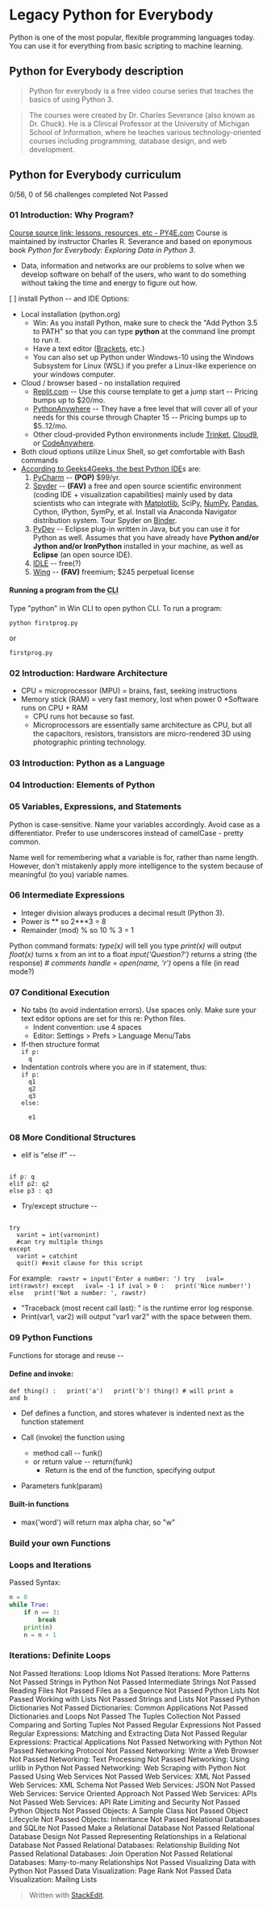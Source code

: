 # Legacy Python for Everybody
Python is one of the most popular, flexible programming languages today. You can use it for everything from basic scripting to machine learning.

## Python for Everybody description
>Python for everybody is a free video course series that teaches the basics of using Python 3.

>The courses were created by Dr. Charles Severance (also known as Dr. Chuck). He is a Clinical Professor at the University of Michigan School of Information, where he teaches various technology-oriented courses including programming, database design, and web development.


## Python for Everybody curriculum
0/56, 0 of 56 challenges completed
Not Passed
### 01 Introduction: Why Program?
[Course source link: lessons, resources, etc - PY4E.com](https://www.py4e.com/)
Course is maintained by instructor Charles R. Severance and based on eponymous book *Python for Everybody: Exploring Data in Python 3*.

* Data, information and networks are our problems to solve when we develop software on behalf of the users, who want to do something without taking the time and energy to figure out how.

[  ] install Python -- and IDE Options:
* Local installation (python.org)
	* Win: As you install Python, make sure to check the "Add Python 3.5 to PATH" so that you can type **python** at the command line prompt to run it.
	* Have a text editor ([Brackets](https://brackets.io/), etc.)
	* You can also set up Python under Windows-10 using the Windows Subsystem for Linux (WSL) if you prefer a Linux-like experience on your windows computer.
* Cloud / browser based - no installation required
	-   [Replit.com](https://replit.com/@ChuckSeverance/PY4E?v=1#main.py) -- Use this course template to get a jump start -- Pricing bumps up to $20/mo.
	-   [PythonAnywhere](https://www.pythonanywhere.com/) -- They have a free level that will cover all of your needs for this course through Chapter 15 -- Pricing bumps up to $5..12/mo.
	- Other cloud-provided Python environments include [Trinket](http://trinket.io/), [Cloud9](http://c9.io/), or [CodeAnywhere](http://codeanywhere.com/).
* Both cloud options utilize Linux Shell, so get comfortable with Bash commands
* [According to Geeks4Geeks, the best Python IDE](https://www.geeksforgeeks.org/top-10-python-ide-and-code-editors-in-2020/)s are:
	1. [PyCharm](https://www.jetbrains.com/pycharm/) -- **(POP)** $99/yr.
	2. [Spyder](https://www.spyder-ide.org/) -- **(FAV)** a free and open source scientific environment (coding IDE + visualization capabilities) mainly used by data scientists who can integrate with [Matplotlib](https://www.geeksforgeeks.org/matplotlib-tutorial/), SciPy, [NumPy](https://www.geeksforgeeks.org/python-numpy/), [Pandas](https://www.geeksforgeeks.org/pandas-tutorial/), Cython, IPython, SymPy, et al. Install via Anaconda Navigator distribution system. Tour Spyder on [Binder](https://mybinder.org/v2/gh/spyder-ide/binder-environments/spyder-stable?urlpath=git-pull%3Frepo%3Dhttps%253A%252F%252Fgithub.com%252Fspyder-ide%252FSpyder-Workshop%26urlpath%3Ddesktop%252F%26branch%3Dmaster).
	3. [PyDev](https://marketplace.eclipse.org/content/pydev-python-ide-eclipse) -- Eclipse plug-in written in Java, but you can use it for Python as well. Assumes that you have already have **Python and/or Jython and/or IronPython** installed in your machine, as well as **Eclipse** (an open source IDE).
	4. [IDLE](https://docs.python.org/3/library/idle.html) -- free(?)
	5. [Wing](https://wingware.com/) -- **(FAV)** freemium; $245 perpetual license

#### Running a program from the <abbr title="command line interface">CLI</abbr>
Type "python" in Win CLI to open python CLI. To run a program:

	python firstprog.py

or

    firstprog.py

### 02 Introduction: Hardware Architecture
* CPU = microprocessor (MPU) = brains, fast, seeking instructions
* Memory stick (RAM) = very fast memory, lost when power 0
	*Software runs on CPU + RAM
	* CPU runs hot because so fast.
	* Microprocessors are essentially same architecture as CPU, but all the capacitors, resistors, transistors are micro-rendered 3D using photographic printing technology.

### 03 Introduction: Python as a Language

### 04 Introduction: Elements of Python

### 05 Variables, Expressions, and Statements
Python is case-sensitive. Name your variables accordingly. Avoid case as a differentiator. Prefer to use underscores  instead of camelCase - pretty common.

Name well for remembering what a variable is for, rather than name length. However, don't mistakenly apply more intelligence to the system because of meaningful (to you) variable names.

### 06 Intermediate Expressions
* Integer division always produces a decimal result (Python 3).
* Power is ** so 2***3 = 8
* Remainder (mod) % so 10 % 3 = 1

Python command formats:
*type(x)* will tell you type
*print(x)* will output
*float(x)* turns x from an int to a float
*input('Question?')* returns a string (the response)
*# comments* 
*handle = open(name, 'r')* opens a file (in read mode?)

### 07 Conditional Execution
* No tabs (to avoid indentation errors). Use spaces only. Make sure your text editor options are set for this re: Python files.
	* Indent convention: use 4 spaces
	* Editor: Settings > Prefs > Language Menu/Tabs
* If-then structure format <code><br/>if p: <br/>&nbsp;&nbsp;q</code>
* Indentation controls where you are in if statement, thus:  <code><br/>if p: <br/>&nbsp;&nbsp;q1<br/>&nbsp;&nbsp;q2<br/>&nbsp;&nbsp;q3<br/>else: <br/>&nbsp;&nbsp;e1</code>


### 08 More Conditional Structures
* elif is "else if" -- 
<code>
if p: q
elif p2: q2<br/>else p3 : q3
</code>

* Try/except structure -- 
<code>
try
&nbsp;&nbsp;varint = int(varnonint)
&nbsp;&nbsp;#can try multiple things
except
&nbsp;&nbsp;varint = catchint
&nbsp;&nbsp;quit() #exit clause for this script
</code>

For example:
<code>
rawstr = input('Enter a number: ')
try
&nbsp;&nbsp;ival= int(rawstr)
except
&nbsp;&nbsp;ival= -1
if ival > 0 :
&nbsp;&nbsp;print('Nice number!')
else
&nbsp;&nbsp;print('Not a number: ', rawstr)
</code>

* "Traceback (most recent call last): " is the runtime error log response.
* Print(var1, var2) will output "var1 var2" with the space between them.

### 09 Python Functions
Functions for storage and reuse -- 
#### Define and invoke:
<code>def thing() :
&nbsp;&nbsp;print('a')
&nbsp;&nbsp;print('b')
thing() # will print a and b
</code>

 - Def defines a function, and stores whatever is indented next as the function statement

- Call (invoke) the function using 
	- method call -- funk() 
	- or return value -- return(funk)
		- Return is the end of the function, specifying output
- Parameters funk(param)

#### Built-in functions

 - max('word') will return max alpha char, so "w"


### Build your own Functions

### Loops and Iterations
Passed
Syntax:
```python
n = 0
while True:
    if n == 3:
        break
    print(n)
    n = n + 1
```
### Iterations: Definite Loops
Not Passed
Iterations: Loop Idioms
Not Passed
Iterations: More Patterns
Not Passed
Strings in Python
Not Passed
Intermediate Strings
Not Passed
Reading Files
Not Passed
Files as a Sequence
Not Passed
Python Lists
Not Passed
Working with Lists
Not Passed
Strings and Lists
Not Passed
Python Dictionaries
Not Passed
Dictionaries: Common Applications
Not Passed
Dictionaries and Loops
Not Passed
The Tuples Collection
Not Passed
Comparing and Sorting Tuples
Not Passed
Regular Expressions
Not Passed
Regular Expressions: Matching and Extracting Data
Not Passed
Regular Expressions: Practical Applications
Not Passed
Networking with Python
Not Passed
Networking Protocol
Not Passed
Networking: Write a Web Browser
Not Passed
Networking: Text Processing
Not Passed
Networking: Using urllib in Python
Not Passed
Networking: Web Scraping with Python
Not Passed
Using Web Services
Not Passed
Web Services: XML
Not Passed
Web Services: XML Schema
Not Passed
Web Services: JSON
Not Passed
Web Services: Service Oriented Approach
Not Passed
Web Services: APIs
Not Passed
Web Services: API Rate Limiting and Security
Not Passed
Python Objects
Not Passed
Objects: A Sample Class
Not Passed
Object Lifecycle
Not Passed
Objects: Inheritance
Not Passed
Relational Databases and SQLite
Not Passed
Make a Relational Database
Not Passed
Relational Database Design
Not Passed
Representing Relationships in a Relational Database
Not Passed
Relational Databases: Relationship Building
Not Passed
Relational Databases: Join Operation
Not Passed
Relational Databases: Many-to-many Relationships
Not Passed
Visualizing Data with Python
Not Passed
Data Visualization: Page Rank
Not Passed
Data Visualization: Mailing Lists


> Written with [StackEdit](https://stackedit.io/).
